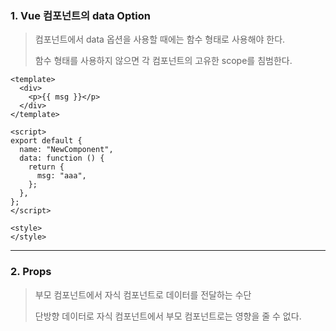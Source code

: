 ### 1. Vue 컴포넌트의 data Option

> 컴포넌트에서 data 옵션을 사용할 때에는 함수 형태로 사용해야 한다. 
>
> 함수 형태를 사용하지 않으면 각 컴포넌트의 고유한 scope를 침범한다.

```vue
<template>
  <div>
    <p>{{ msg }}</p>
  </div>
</template>

<script>
export default {
  name: "NewComponent",
  data: function () {
    return {
      msg: "aaa",
    };
  },
};
</script>

<style>
</style>
```

---

### 2. Props

> 부모 컴포넌트에서 자식 컴포넌트로 데이터를 전달하는 수단
>
> 단방향 데이터로 자식 컴포넌트에서 부모 컴포넌트로는 영향을 줄 수 없다.